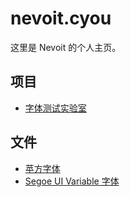 # nevoit.cyou

这里是 Nevoit 的个人主页。

## 项目

- [字体测试实验室](https://nevoit.cyou/test)

## 文件

- [苹方字体]()
- [Segoe UI Variable 字体]()
